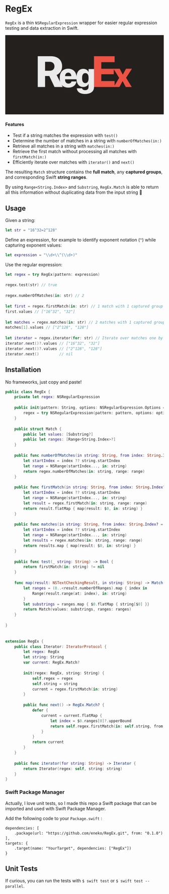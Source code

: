 # RegEx
`RegEx` is a thin `NSRegularExpression` wrapper for easier regular expression testing and data extraction in Swift.

![RegEx](/RegEx.png)

#### Features
- Test if a string matches the expression with `test()`
- Determine the number of matches in a string with `numberOfMatches(in:)`
- Retrieve all matches in a string with `matches(in:)`
- Retrieve the first match without processing all matches with `firstMatch(in:)`
- Efficiently iterate over matches with `iterator()` and `next()`

The resulting `Match` structure contains the **full match**, any **captured groups**, and corresponding 
Swift **string ranges**.

By using `Range<String.Index>` and `Substring`, `RegEx.Match` is able to return all this information without
duplicating data from the input string 👏

## Usage

Given a string:
```swift
let str = "16^32=2^128"
```

Define an expression, for example to identify exponent notation (`^`) while 
capturing exponent values:
```swift
let expression = "\\d+\\^(\\d+)"
```

Use the regular expression:
```swift
let regex = try RegEx(pattern: expression)

regex.test(str) // true

regex.numberOfMatches(in: str) // 2

let first = regex.firstMatch(in: str) // 1 match with 1 captured group
first.values // ["16^32", "32"] 

let matches = regex.matches(in: str) // 2 matches with 1 captured group each
matches[1].values // ["2^128", "128"]

let iterator = regex.iterator(for: str) // Iterate over matches one by one
iterator.next()?.values // ["16^32", "32"] 
iterator.next()?.values // ["2^128", "128"]
iterator.next()         // nil
```

## Installation

No frameworks, just copy and paste!

```swift
public class RegEx {
    private let regex: NSRegularExpression

    public init(pattern: String, options: NSRegularExpression.Options = []) throws {
        regex = try NSRegularExpression(pattern: pattern, options: options)
    }

    public struct Match {
        public let values: [Substring?]
        public let ranges: [Range<String.Index>?]
    }

    public func numberOfMatches(in string: String, from index: String.Index? = nil) -> Int {
        let startIndex = index ?? string.startIndex
        let range = NSRange(startIndex..., in: string)
        return regex.numberOfMatches(in: string, range: range)
    }

    public func firstMatch(in string: String, from index: String.Index? = nil) -> Match? {
        let startIndex = index ?? string.startIndex
        let range = NSRange(startIndex..., in: string)
        let result = regex.firstMatch(in: string, range: range)
        return result.flatMap { map(result: $0, in: string) }
    }

    public func matches(in string: String, from index: String.Index? = nil) -> [Match] {
        let startIndex = index ?? string.startIndex
        let range = NSRange(startIndex..., in: string)
        let results = regex.matches(in: string, range: range)
        return results.map { map(result: $0, in: string) }
    }

    public func test(_ string: String) -> Bool {
        return firstMatch(in: string) != nil
    }

    func map(result: NSTextCheckingResult, in string: String) -> Match {
        let ranges = (0..<result.numberOfRanges).map { index in
            Range(result.range(at: index), in: string)
        }
        let substrings = ranges.map { $0.flatMap { string[$0] }}
        return Match(values: substrings, ranges: ranges)
    }

}


extension RegEx {
    public class Iterator: IteratorProtocol {
        let regex: RegEx
        let string: String
        var current: RegEx.Match?

        init(regex: RegEx, string: String) {
            self.regex = regex
            self.string = string
            current = regex.firstMatch(in: string)
        }

        public func next() -> RegEx.Match? {
            defer {
                current = current.flatMap {
                    let index = $0.ranges[0]?.upperBound
                    return self.regex.firstMatch(in: self.string, from: index)
                }
            }
            return current
        }
    }

    public func iterator(for string: String) -> Iterator {
        return Iterator(regex: self, string: string)
    }
}
```

### Swift Package Manager
Actually, I love unit tests, so I made this repo a Swift package that can be imported and used with
Swift Package Manager.

Add the following code to your `Package.swift` :

```
dependencies: [
    .package(url: "https://github.com/eneko/RegEx.git", from: "0.1.0")
],
targets: {
    .target(name: "YourTarget", dependencies: ["RegEx"])
}
```

## Unit Tests
If curious, you can run the tests with `$ swift test` or `$ swift test --parallel`.
